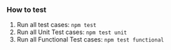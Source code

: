 ### How to test

1. Run all test cases: `npm test`
2. Run all Unit Test cases: `npm test unit`
3. Run all Functional Test cases: `npm test functional`

